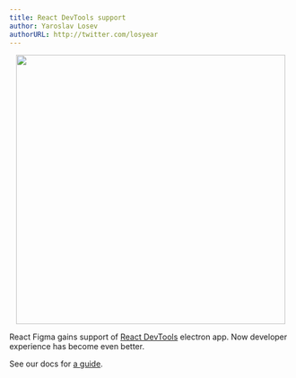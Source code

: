 ```yaml
---
title: React DevTools support
author: Yaroslav Losev
authorURL: http://twitter.com/losyear
---
```


<p align="center"><img src="https://media.giphy.com/media/fSYEFDJ4b1Z3cDYXqK/giphy.gif" width="480" /></p>

React Figma gains support of [React DevTools](https://github.com/facebook/react/tree/master/packages/react-devtools) electron app.
Now developer experience has become even better.

See our docs for [a guide](/docs/devtools).
